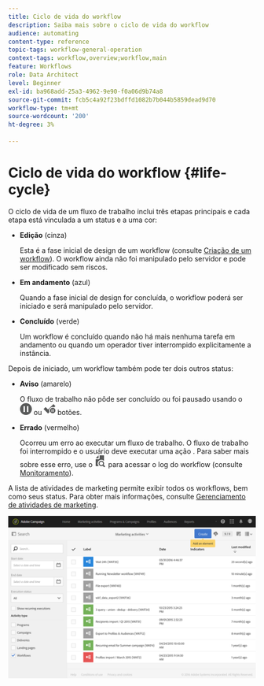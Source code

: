 ```yaml
---
title: Ciclo de vida do workflow
description: Saiba mais sobre o ciclo de vida do workflow
audience: automating
content-type: reference
topic-tags: workflow-general-operation
context-tags: workflow,overview;workflow,main
feature: Workflows
role: Data Architect
level: Beginner
exl-id: ba968add-25a3-4962-9e90-f0a06d9b74a8
source-git-commit: fcb5c4a92f23bdffd1082b7b044b5859dead9d70
workflow-type: tm+mt
source-wordcount: '200'
ht-degree: 3%

---
```


# Ciclo de vida do workflow {#life-cycle}

O ciclo de vida de um fluxo de trabalho inclui três etapas principais e cada etapa está vinculada a um status e a uma cor:

* **Edição** (cinza)

   Esta é a fase inicial de design de um workflow (consulte [Criação de um workflow](../../automating/using/building-a-workflow.md#creating-a-workflow)). O workflow ainda não foi manipulado pelo servidor e pode ser modificado sem riscos.

* **Em andamento** (azul)

   Quando a fase inicial de design for concluída, o workflow poderá ser iniciado e será manipulado pelo servidor.

* **Concluído** (verde)

   Um workflow é concluído quando não há mais nenhuma tarefa em andamento ou quando um operador tiver interrompido explicitamente a instância.

Depois de iniciado, um workflow também pode ter dois outros status:

* **Aviso** (amarelo)

   O fluxo de trabalho não pôde ser concluído ou foi pausado usando o ![](assets/pause_darkgrey-24px.png) ou ![](assets/check_pause_darkgrey-24px.png) botões.

* **Errado** (vermelho)

   Ocorreu um erro ao executar um fluxo de trabalho. O fluxo de trabalho foi interrompido e o usuário deve executar uma ação . Para saber mais sobre esse erro, use o ![](assets/printpreview_darkgrey-24px.png) para acessar o log do workflow (consulte [Monitoramento](../../automating/using/monitoring-workflow-execution.md)).

A lista de atividades de marketing permite exibir todos os workflows, bem como seus status. Para obter mais informações, consulte [Gerenciamento de atividades de marketing](../../start/using/marketing-activities.md#about-marketing-activities).

![](assets/wkf_execution_3.png)
